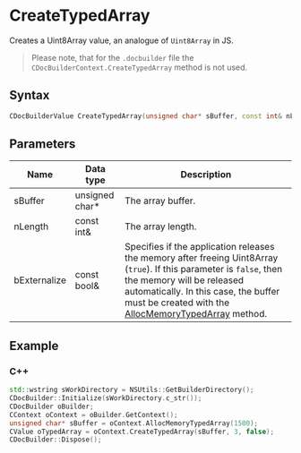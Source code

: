 # CreateTypedArray

Creates a Uint8Array value, an analogue of `Uint8Array` in JS.

> Please note, that for the `.docbuilder` file the `CDocBuilderContext.CreateTypedArray` method is not used.

## Syntax

```cpp
CDocBuilderValue CreateTypedArray(unsigned char* sBuffer, const int& nLength, const bool& bExternalize);
```

## Parameters

| **Name**     | **Data type**  | **Description**                                                                                                                                                                                                                                                                 |
| ------------ | -------------- | ------------------------------------------------------------------------------------------------------------------------------------------------------------------------------------------------------------------------------------------------------------------------------- |
| sBuffer      | unsigned char* | The array buffer.                                                                                                                                                                                                                                                               |
| nLength      | const int&     | The array length.                                                                                                                                                                                                                                                               |
| bExternalize | const bool&    | Specifies if the application releases the memory after freeing Uint8Array (`true`). If this parameter is `false`, then the memory will be released automatically. In this case, the buffer must be created with the [AllocMemoryTypedArray](./AllocMemoryTypedArray.md) method. |

## Example

### C++

```cpp
std::wstring sWorkDirectory = NSUtils::GetBuilderDirectory();
CDocBuilder::Initialize(sWorkDirectory.c_str());
CDocBuilder oBuilder;
CContext oContext = oBuilder.GetContext();
unsigned char* sBuffer = oContext.AllocMemoryTypedArray(1500);
CValue oTypedArray = oContext.CreateTypedArray(sBuffer, 3, false);
CDocBuilder::Dispose();
```
